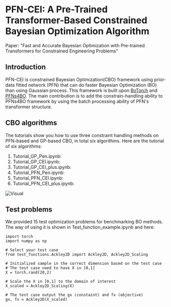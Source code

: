 # PFN-CEI: A Pre-Trained Transformer-Based Constrained Bayesian Optimization Algorithm


Paper: "Fast and Accurate Bayesian Optimization with Pre-trained Transformers for Constrained Engineering Problems"

## Introduction
PFN-CEI is constrained Bayesian Optimization(CBO) framework using prior-data fitted network (PFN) that can do faster Bayesian Optimization (BO) than using Gaussian process. This framework is built upon [BoTorch](https://github.com/pytorch/botorch) and [PFNs4BO](https://github.com/automl/PFNs4BO). The main contribution is to add the constrain-handling ability to PFNs4BO framework by using the batch processing ability of PFN's transformer structure.  

## CBO algorithms
The tutorials show you how to use three constraint handling methods on PFN-based and GP-based CBO, in total six algorithms. Here are the tutorial of six algorithms:
1. Tutorial_GP_Pen.ipynb:
2. Tutorial_GP_CEI.ipynb:
3. Tutorial_GP_CEI_plus.ipynb:
4. Tutorial_PFN_Pen.ipynb:
5. Tutorial_PFN_CEI.ipynb:
6. Tutorial_PFN_CEI_plus.ipynb: 

![Visual]([http://url/to/img.png](https://github.com/rosenyu304/BO-PFN-CEI/blob/main/image.png?raw=true))

## Test problems
We provided 15 test optimization problems for benchmarking BO methods. The way of using it is shown in Test_function_example.ipynb and here:
```
import torch
import numpy as np

# Select your test case
from test_functions.Ackley2D import Ackley2D, Ackley2D_Scaling

# Initialized sample in the correct dimension based on the test case
# The test case need to have X in [0,1]
X = torch.rand(20,2)

# Scale the X in [0,1] to the domain of interest
X_scaled = Ackley2D_Scaling(X)

# The test case output the gx (constaint) and fx (objective)
gx, fx = Ackley2D(X_scaled)
```
